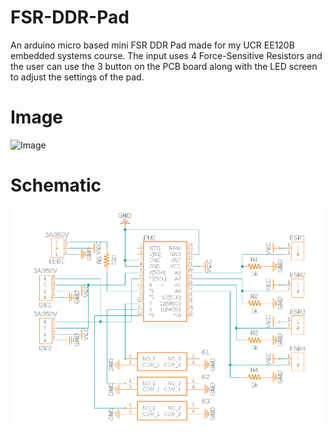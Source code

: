 # FSR-DDR-Pad
An arduino micro based mini FSR DDR Pad made for my UCR EE120B embedded systems course. The input uses 4 Force-Sensitive Resistors and the user can use the 3 button on the PCB board along with the LED screen to adjust the settings of the pad.

# Image 
![Image](img/image.png)

# Schematic
![Schematic](img/PCB_Schematic.png)

